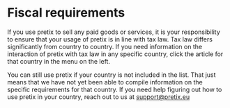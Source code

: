 # Fiscal requirements

If you use pretix to sell any paid goods or services, it is your responsibility to ensure that your usage of pretix is in line with tax law.
Tax law differs significantly from country to country.
If you need information on the interaction of pretix with tax law in any specific country, click the article for that country in the menu on the left. 

You can still use pretix if your country is not included in the list. 
That just means that we have not yet been able to compile information on the specific requirements for that country.
If you need help figuring out how to use pretix in your country, reach out to us at [support@pretix.eu](mailto:support@pretix.eu) 